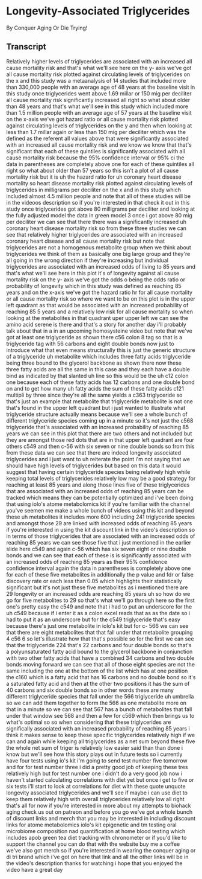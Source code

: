 # Longevity-Associated Triglycerides

By Conquer Aging Or Die Trying! 


## Transcript

Relatively higher levels of triglycerides are associated with an increased all cause mortality risk and that's what we'll see here on the y- axis we've got all cause mortality risk plotted against circulating levels of triglycerides on the x and this study was a metaanalysis of 14 studies that included more than 330,000 people with an average age of 48 years at the baseline visit in this study once triglycerides went above 1.69 millar or 150 mig per deciliter all cause mortality risk significantly increased all right so what about older than 48 years and that's what we'll see in this study which included more than 1.5 million people with an average age of 57 years at the baseline visit on the x-axis we've got hazard ratio or all cause mortality risk plotted against circulating levels of triglycerides on the y and then when looking at less than 1.7 millar again or less than 150 mig per deciliter which was the defined as the referent all values above that were significantly associated with an increased all cause mortality risk and we know we know that that's significant that each of these quintiles is significantly associated with all cause mortality risk because the 95% confidence interval or 95% ci the data in parentheses are completely above one for each of these quintiles all right so what about older than 57 years so this isn't a plot of all cause mortality risk but it is uh the hazard ratio for uh coronary heart disease mortality so heart disease mortality risk plotted against circulating levels of triglycerides in milligrams per deciliter on the x and in this study which included almost 4.5 million people and note that all of these studies will be in the videoos description so if you're interested in that check it out in this study once triglycerides got above 80 milligrams per deciliter and looking at the fully adjusted model the data in green model 3 once i got above 80 mig per deciliter we can see that there there was a significantly increased uh coronary heart disease mortality risk so from these three studies we can see that relatively higher triglycerides are associated with an increased coronary heart disease and all cause mortality risk but note that triglycerides are not a homogenous metabolite group when we think about triglycerides we think of them as basically one big large group and they're all going in the wrong direction if they're increasing but individual triglycerides are associated with an increased odds of living to 85 years and that's what we'll see here in this plot it's of longevity against all cause mortality risk on the y- axis we've got the odds o being the odds ratio or probability of longevity which in this study was defined as reaching 85 years and on the x-axis we've got the hazard ratio hr for all cause mortality or all cause mortality risk so where we want to be on this plot is in the upper left quadrant as that would be associated with an increased probability of reaching 85 5 years and a relatively low risk for all cause mortality so when looking at the metabolites in that quadrant uper upper left we can see the amino acid serene is there and that's a story for another day i'll probably talk about that in a in an upcoming homosysteine video but note that we've got at least one triglyceride as shown there c56 colon 8 tag so that is a triglyceride tag with 56 carbons and eight double bonds now just to introduce what that even means structurally this is just the generic structure of a triglyceride uh metabolite which includes three fatty acids triglyceride being three bound to the glycerol backbone as shown there now these three fatty acids are all the same in this case and they each have a double bind as indicated by that slanted uh line so this would be the uh c12 colon one because each of these fatty acids has 12 carbons and one double bond on and to get how many uh fatty acids the sum of these fatty acids c121 multipli by three since they're all the same yields a c363 triglyceride so that's just an example that metabolite that triglyceride metabolite is not one that's found in the upper left quadrant but i just wanted to illustrate what triglyceride structure actually means because we'll see a whole bunch of different triglyceride species coming up in a minute so it's not just the c568 triglyceride that's associated with an increased probability of reaching 85 years we can see in this plot that there are two others and not included but they are amongst those red dots that are in that upper left quadrant are four others c549 and then c-56 with six seven or nine double bonds so from this from these data we can see that there are indeed longevity associated triglycerides and i just want to uh reiterate the point i'm not saying that we should have high levels of triglycerides but based on this data it would suggest that having certain triglyceride species being relatively high while keeping total levels of triglycerides relatively low may be a good strategy for reaching at least 85 years and along those lines five of these triglycerides that are associated with an increased odds of reaching 85 years can be tracked which means they can be potentially optimized and i've been doing that using iolo's atome metabolomics kit if you're familiar with the channel you've seemen me make a whole bunch of videos using this kit and beyond these uh metabolites it includes more 600 including 241 triglyceride species and amongst those 29 are linked with increased odds of reaching 85 years if you're interested in using the kit discount link in the video's description so in terms of those triglycerides that are associated with an increased odds of reaching 85 years we can see those five that i just mentioned in the earlier slide here c549 and again c-56 which has six seven eight or nine double bonds and we can see that each of these is is significantly associated with an increased odds of reaching 85 years as their 95% confidence confidence interval again the data in parentheses is completely above one for each of these five metabolites in additionally the p value and fdr or false discovery rate or each less than 0.05 which highlights their statistically significant but it's not just these five metabolites as i mentioned there are 29 longevity or an increased odds are reaching 85 years uh so how do we go for five metabolites to 29 so that's what we'll go through here so the first one's pretty easy the c549 and note that i had to put an underscore for the uh c549 because if i enter it as a colon excel reads that as as the date so i had to put it as an underscore but for the c549 triglyceride that's easy because there's just one metabolite in iolo's kit but for c- 566 we can see that there are eight metabolites that that fall under that metabolite grouping 4 c56 6 so let's illustrate how that that's possible so for the first we can see that the triglyceride 224 that's 22 carbons and four double bonds so that's a polyunsaturated fatty acid bound to the glycerol backbone in conjunction with two other fatty acids that have a combined 34 carbons and two double bonds moving forward we can see that all of those eight species are not the same including the one at the bottom of the list which has at one position the c160 which is a fatty acid that has 16 carbons and no double bond so it's a saturated fatty acid and then at the other two positions it has the sum of 40 carbons and six double bonds so in other words these are many different triglyceride species that fall under the 566 triglyceride uh umbrella so we can add them together to form the 566 as one metabolite more on that in a minute so we can see that 567 has a bunch of metabolites that fall under that window see 568 and then a few for c569 which then brings us to what's optimal so so when considering that these triglycerides are significally associated with an increased probability of reaching 85 years i think it makes sense to keep these specific triglycerides relatively high if we can and again while keeping all triglycerides as a net sum beyond these five the whole net sum of triger is relatively low easier said than than done i know but we'll see how this story plays out in future tests so i currently have four tests using io's kit i'm going to send test number five tomorrow and for for test number three i did a pretty good job of keeping these tres relatively high but for test number one i didn't do a very good job now i haven't started calculating correlations with diet yet but once i get to five or six tests i'll start to look at correlations for diet with these quote unquote longevity associated triglycerides and we'll see if maybe i can use diet to keep them relatively high with overall triglycerides relatively low all right that's all for now if you're interested in more about my attempts to biohack aging check us out on patreon and before you go we've got a whole bunch of discount links and merch that you may be interested in including discount links for atome metabolomics iolo's kit epigenetic and tm testing oral microbiome composition nad quantification at home blood testing which includes apob green tea diet tracking with chronometer or if you'd like to support the channel you can do that with the website buy me a coffee we've also got merch so if you're interested in wearing the conquer aging or di tri brand which i've got on here that link and all the other links will be in the video's description thanks for watching i hope that you enjoyed the video have a great day
